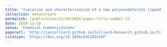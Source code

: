 ```yaml
---
title: "Isolation and characterization of a new polyoxometalate ligand, H3SbW14O5010-"
collection: manuscripts
permalink: /publication/12/10/2024-paper-title-number-23
date: 2024-12-10
venue: 'Chemical Communications'
paperurl: 'http://iancolliard.github.io/Colliard-Research.github.io/files/paper23.pdf'
citation: 'https://doi.org/10.1039/D4CC05558F'
---
```

